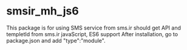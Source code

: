 # smsir_mh_js6
This package is for using SMS service from sms.ir should get API and templetId from sms.ir javaScript, ES6 support  After installation, go to package.json and add "type":"module".
